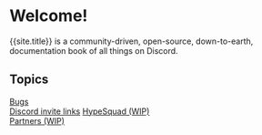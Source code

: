# Welcome!
{{site.title}} is a community-driven, open-source, down-to-earth, documentation book of all things on Discord.

## Topics
[Bugs](/bugs)  
[Discord invite links](/servers)
[HypeSquad (WIP)](/hypesquad)  
[Partners (WIP)](/partners)
